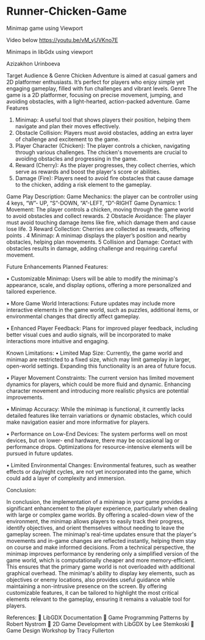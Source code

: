 # Runner-Chicken-Game 


Minimap game using Viewport

Video below 
https://youtu.be/vM_yUVKno7E


Minimaps in libGdx using viewport

Azizakhon Urinboeva 

Target Audience & Genre
Chicken Adventure is aimed at casual gamers and 2D platformer enthusiasts. It’s perfect for players who enjoy simple yet engaging gameplay, filled with fun challenges and vibrant levels.
Genre
The game is a 2D platformer, focusing on precise movement, jumping, and avoiding obstacles, with a light-hearted, action-packed adventure.
Game Features
1.	Minimap: A useful tool that shows players their position, helping them navigate and plan their moves effectively.
2.	Obstacle Collision: Players must avoid obstacles, adding an extra layer of challenge and excitement to the game.
3.	Player Character (Chicken): The player controls a chicken, navigating through various
challenges. The chicken's movements are crucial to avoiding obstacles and progressing in the game.
4.	Reward (Cherry): As the player progresses, they collect cherries, which serve as rewards and boost the player's score or abilities.
5.	Damage (Fire): Players need to avoid fire obstacles that cause damage to the chicken, adding a risk element to the gameplay.



Game Play Description:
Game Mechanics: the player can be controller using 4 keys, “W”- UP, “S”-DOWN, “A”-LEFT, “D”-RIGHT
Game Dynamics:
1	Movement: The player controls a chicken, moving through the game world to avoid obstacles and collect rewards.
2	Obstacle Avoidance: The player must avoid touching damage items like fire, which damage them and cause lose life.
3	Reward Collection: Cherries are collected as rewards, offering points .
4	Minimap: A minimap displays the player’s position and nearby obstacles, helping plan movements.
5	Collision and Damage: Contact with obstacles results in damage, adding challenge and requiring careful movement.


Future Enhancements
Planned Features:

•	Customizable Minimap: Users will be able to modify the minimap's appearance, scale, and display options, offering a more personalized and tailored experience.

•	More Game World Interactions: Future updates may include more interactive elements in the game world, such as puzzles, additional items, or environmental changes that directly affect gameplay.

•	Enhanced Player Feedback: Plans for improved player feedback, including better visual cues and audio signals, will be incorporated to make interactions more intuitive and engaging.

Known Limitations:
•	Limited Map Size: Currently, the game world and minimap are restricted to a fixed size, which may limit gameplay in larger, open-world settings. Expanding this functionality is an area of future focus.

•	Player Movement Constraints: The current version has limited movement dynamics for players, which could be more fluid and dynamic. Enhancing character movement and introducing more realistic physics are potential improvements.

•	Minimap Accuracy: While the minimap is functional, it currently lacks detailed features like terrain variations or dynamic obstacles, which could make navigation easier and more informative for players.

•	Performance on Low-End Devices: The system performs well on most devices, but on lower- end hardware, there may be occasional lag or performance drops. Optimizations for resource-intensive elements will be pursued in future updates.

•	Limited Environmental Changes: Environmental features, such as weather effects or day/night cycles, are not yet incorporated into the game, which could add a layer of complexity and
immersion.


Conclusion:
 
In conclusion, the implementation of a minimap in your game provides a significant enhancement to the player experience, particularly when dealing with large or complex game worlds. By offering a
scaled-down view of the environment, the minimap allows players to easily track their progress, identify objectives, and orient themselves without needing to leave the gameplay screen. The
minimap's real-time updates ensure that the player's movements and in-game changes are reflected instantly, helping them stay on course and make informed decisions.
From a technical perspective, the minimap improves performance by rendering only a simplified version of the game world, which is computationally cheaper and more memory-efficient. This ensures that the primary game world is not overloaded with additional graphical overhead. The
minimap's ability to display key elements, such as objectives or enemy locations, also provides useful guidance while maintaining a non-intrusive presence on the screen. By offering customizable
features, it can be tailored to highlight the most critical elements relevant to the gameplay, ensuring it remains a valuable tool for players.



References:
	LibGDX Documentation
	Game Programming Patterns by Robert Nystrom
	2D Game Development with LibGDX by Lee Stemkoski
	Game Design Workshop by Tracy Fullerton
